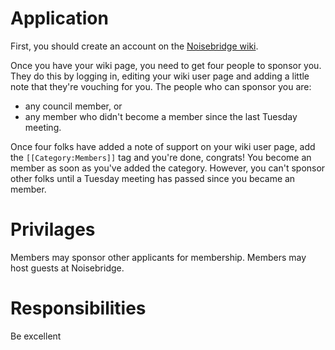Application
===========

First, you should create an account on the [Noisebridge wiki](https://www.noisebridge.net/index.php?title=Special:UserLogin&type=signup&returnto=Noisebridge).

Once you have your wiki page, you need to get four people to sponsor you. They do this by logging in, editing your wiki user page and adding a little note that they're vouching for you. The people who can sponsor you are:

* any council member, or
* any member who didn't become a member since the last Tuesday meeting. 

Once four folks have added a note of support on your wiki user page, add the `[[Category:Members]]` tag and you're done, congrats! You become an member as soon as you've added the category. However, you can't sponsor other folks until a Tuesday meeting has passed since you became an member.

Privilages
==========

Members may sponsor other applicants for membership.
Members may host guests at Noisebridge.

Responsibilities
================

Be excellent
